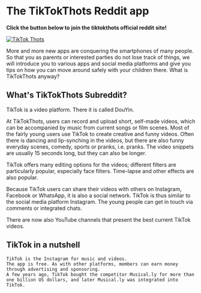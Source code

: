 # The TikTokThots Reddit app

**Click the button below to join the tiktokthots official reddit site!**

[![TikTok Thots](https://i.ibb.co/Xy5jZvM/join-now.png)](https://tiktokthots.co)

More and more new apps are conquering the smartphones of many people. So that you as parents or interested parties do not lose track of things, we will introduce you to various apps and social media platforms and give you tips on how you can move around safely with your children there. What is TikTokThots anyway?

## What's TikTokThots Subreddit?

TikTok is a video platform. There it is called DouYin.

At TikTokThots, users can record and upload short, self-made videos, which can be accompanied by music from current songs or film scenes. Most of the fairly young users use TikTok to create creative and funny videos. Often there is dancing and lip-synching in the videos, but there are also funny everyday scenes, comedy, sports or pranks, i.e. pranks. The video snippets are usually 15 seconds long, but they can also be longer.

TikTok offers many editing options for the videos; different filters are particularly popular, especially face filters. Time-lapse and other effects are also popular.

Because TikTok users can share their videos with others on Instagram, Facebook or WhatsApp, it is also a social network. TikTok is thus similar to the social media platform Instagram. The young people can get in touch via comments or integrated chats.

There are now also YouTube channels that present the best current TikTok videos.

 

## TikTok in a nutshell

    TikTok is the Instagram for music and videos.
    The app is free. As with other platforms, members can earn money through advertising and sponsoring.
    A few years ago, TikTok bought the competitor Musical.ly for more than one billion US dollars, and later Musical.ly was integrated into TikTok.
